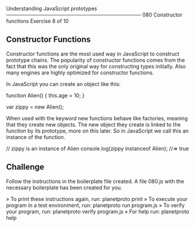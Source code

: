 Understanding JavaScript prototypes
─────────────────────────────────────
080 Constructor functions
Exercise 8 of 10


## Constructor Functions

Constructor functions are the most used way in JavaScript to construct prototype chains. The popularity of constructor functions comes from the fact that this was the only original way for constructing types initially.
Also many engines are highly optimized for constructor functions.

In JavaScript you can create an object like this:

   function Alien() {
       this.age = 10;
   }

   var zippy = new Alien();

When used with the keyword new functions behave like factories, meaning that they create new objects.
The new object they create is linked to the function by its prototype, more on this later. So in JavaScript we call this an instance of the function.

   // zippy is an instance of Alien
   console.log(zippy instanceof Alien); //=> true

## Challenge

Follow the instructions in the boilerplate file created.
A file 080.js with the necessary boilerplate has been created for you.


» To print these instructions again, run: planetproto print
» To execute your program in a test environment, run: planetproto run program.js
» To verify your program, run: planetproto verify program.js
» For help run: planetproto help
